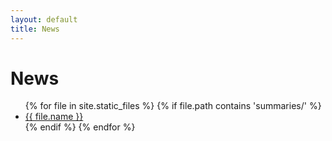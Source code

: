 ```yaml
---
layout: default
title: News
---
```


# News

<ul>
  {% for file in site.static_files %}
    {% if file.path contains 'summaries/' %}
      <li>
        <a href="{{ file.path | relative_url }}">{{ file.name }}</a>
      </li>
    {% endif %}
  {% endfor %}
</ul>